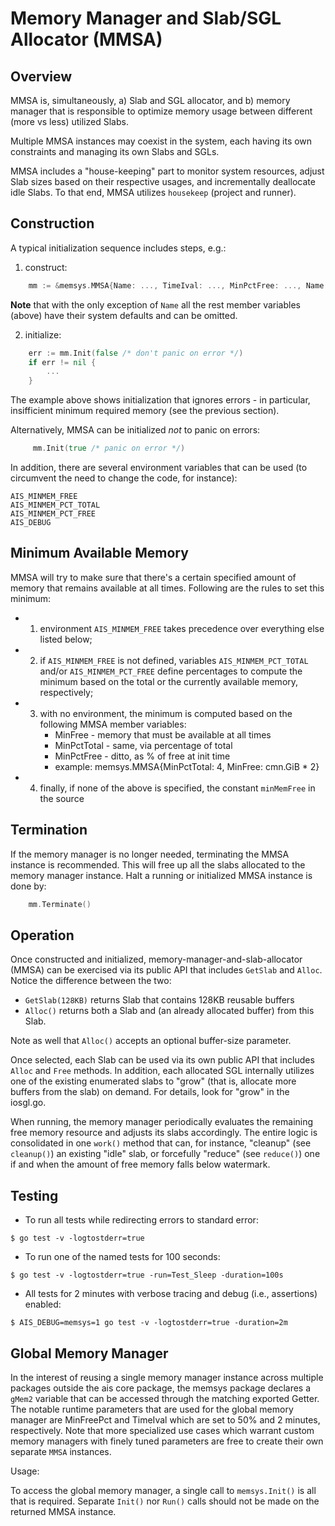 # Memory Manager and Slab/SGL Allocator (MMSA)

## Overview


MMSA is, simultaneously, a) Slab and SGL allocator, and b) memory manager
that is responsible to optimize memory usage between different (more vs less) utilized
Slabs.

Multiple MMSA instances may coexist in the system, each having its own
constraints and managing its own Slabs and SGLs.

MMSA includes a "house-keeping" part to monitor system resources, 
adjust Slab sizes based on their respective usages, and incrementally
deallocate idle Slabs. To that end, MMSA utilizes `housekeep` (project and runner).

## Construction

A typical initialization sequence includes steps, e.g.:
1) construct:

```go
	mm := &memsys.MMSA{Name: ..., TimeIval: ..., MinPctFree: ..., Name: ..., Debug: ...}
```

**Note** that with the only exception of `Name` all the rest member variables (above) have their system defaults and can be omitted.

2) initialize:

```go
	err := mm.Init(false /* don't panic on error */)
	if err != nil {
		...
	}
```

The example above shows initialization that ignores errors - in particular, insifficient minimum required memory (see the previous section).

Alternatively, MMSA can be initialized *not* to panic on errors:

```go
	 mm.Init(true /* panic on error */)
```

In addition, there are several environment variables that can be used
(to circumvent the need to change the code, for instance):

```
AIS_MINMEM_FREE
AIS_MINMEM_PCT_TOTAL
AIS_MINMEM_PCT_FREE
AIS_DEBUG
```

## Minimum Available Memory

MMSA will try to make sure that there's a certain specified amount of memory that remains available at all times.
Following are the rules to set this minimum:

* 1) environment `AIS_MINMEM_FREE` takes precedence over everything else listed below;
* 2) if `AIS_MINMEM_FREE` is not defined, variables `AIS_MINMEM_PCT_TOTAL` and/or
     `AIS_MINMEM_PCT_FREE` define percentages to compute the minimum based on the total
     or the currently available memory, respectively;
* 3) with no environment, the minimum is computed based on the following MMSA member variables:
     * MinFree     - memory that must be available at all times
     * MinPctTotal - same, via percentage of total
     * MinPctFree  - ditto, as % of free at init time
     * example: memsys.MMSA{MinPctTotal: 4, MinFree: cmn.GiB * 2}
 * 4) finally, if none of the above is specified, the constant `minMemFree` in the source

## Termination

If the memory manager is no longer needed, terminating the MMSA instance is recommended.
This will free up all the slabs allocated to the memory manager instance.
Halt a running or initialized MMSA instance is done by:

```go
    mm.Terminate()
```

## Operation

Once constructed and initialized, memory-manager-and-slab-allocator (MMSA) can be exercised via its public API that includes
`GetSlab` and `Alloc`. Notice the difference between the two:
* `GetSlab(128KB)` returns Slab that contains 128KB reusable buffers
* `Alloc()` returns both a Slab and (an already allocated buffer) from this Slab.

Note as well that `Alloc()` accepts an optional buffer-size parameter.

Once selected, each Slab can be used via its own public API that
includes `Alloc` and `Free` methods. In addition, each allocated SGL internally
utilizes one of the existing enumerated slabs to "grow" (that is, allocate more
buffers from the slab) on demand. For details, look for "grow" in the iosgl.go.

When running, the memory manager periodically evaluates
the remaining free memory resource and adjusts its slabs accordingly.
The entire logic is consolidated in one `work()` method that can, for instance,
"cleanup" (see `cleanup()`) an existing "idle" slab,
or forcefully "reduce" (see `reduce()`) one if and when the amount of free
memory falls below watermark.

## Testing

* To run all tests while redirecting errors to standard error:

```console
$ go test -v -logtostderr=true
```

* To run one of the named tests for 100 seconds:

```console
$ go test -v -logtostderr=true -run=Test_Sleep -duration=100s
```

* All tests for 2 minutes with verbose tracing and debug (i.e., assertions) enabled:

```console
$ AIS_DEBUG=memsys=1 go test -v -logtostderr=true -duration=2m
```

## Global Memory Manager

In the interest of reusing a single memory manager instance across multiple packages outside the ais core package, the memsys package declares a `gMem2` variable that can be accessed through the matching exported Getter.
The notable runtime parameters that are used for the global memory manager are MinFreePct and TimeIval which are set to 50% and 2 minutes, respectively.
Note that more specialized use cases which warrant custom memory managers with finely tuned parameters are free to create their own separate `MMSA` instances.

Usage:

To access the global memory manager, a single call to `memsys.Init()` is all that is required. Separate `Init()` nor `Run()` calls should not be made on the returned MMSA instance.
